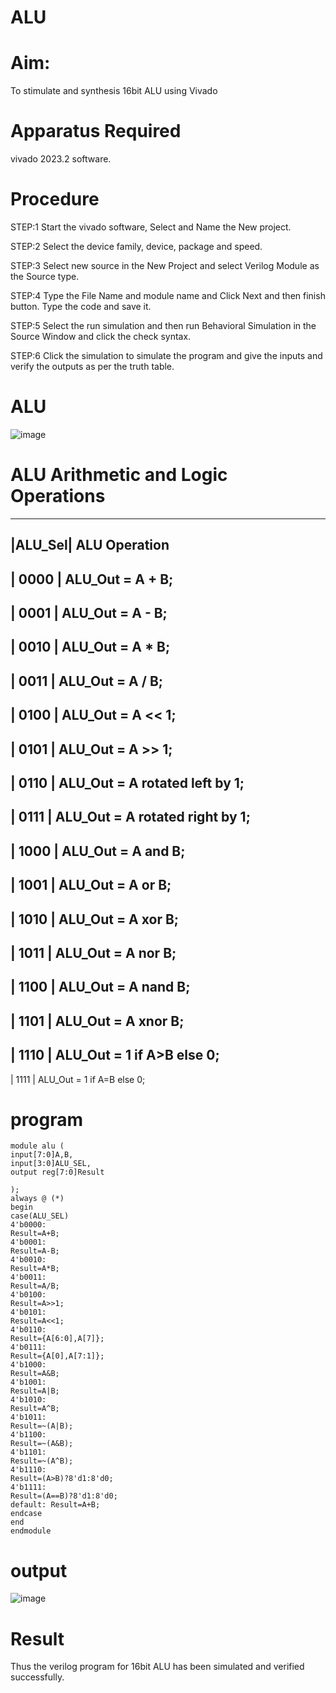 # ALU
# Aim:
To stimulate and synthesis 16bit ALU using Vivado

# Apparatus Required
vivado 2023.2 software.

# Procedure
STEP:1 Start the vivado software, Select and Name the New project.

STEP:2 Select the device family, device, package and speed.

STEP:3 Select new source in the New Project and select Verilog Module as the Source type.

STEP:4 Type the File Name and module name and Click Next and then finish button. Type the code and save it.

STEP:5 Select the run simulation and then run Behavioral Simulation in the Source Window and click the check syntax.

STEP:6 Click the simulation to simulate the program and give the inputs and verify the outputs as per the truth table.
# ALU
![image](https://github.com/RESMIRNAIR/ALU/assets/154305926/33dff162-59b3-44e2-886a-1ddd6e60979f)
# ALU Arithmetic and Logic Operations
----------------------------------------------------------------------
|ALU_Sel|   ALU Operation
----------------------------------------------------------------------
| 0000  |   ALU_Out = A + B;
----------------------------------------------------------------------
| 0001  |   ALU_Out = A - B;
----------------------------------------------------------------------
| 0010  |   ALU_Out = A * B;
----------------------------------------------------------------------
| 0011  |   ALU_Out = A / B;
----------------------------------------------------------------------
| 0100  |   ALU_Out = A << 1;
----------------------------------------------------------------------
| 0101  |   ALU_Out = A >> 1;
----------------------------------------------------------------------
| 0110  |   ALU_Out = A rotated left by 1;
----------------------------------------------------------------------
| 0111  |   ALU_Out = A rotated right by 1;
----------------------------------------------------------------------
| 1000  |   ALU_Out = A and B;
----------------------------------------------------------------------
| 1001  |   ALU_Out = A or B;
----------------------------------------------------------------------
| 1010  |   ALU_Out = A xor B;
----------------------------------------------------------------------
| 1011  |   ALU_Out = A nor B;
----------------------------------------------------------------------
| 1100  |   ALU_Out = A nand B;
----------------------------------------------------------------------
| 1101  |   ALU_Out = A xnor B;
----------------------------------------------------------------------
| 1110  |   ALU_Out = 1 if A>B else 0;
----------------------------------------------------------------------
| 1111  |   ALU_Out = 1 if A=B else 0;
# program
```
module alu (
input[7:0]A,B,
input[3:0]ALU_SEL,
output reg[7:0]Result

);
always @ (*)
begin
case(ALU_SEL)
4'b0000:
Result=A+B;
4'b0001:
Result=A-B;
4'b0010:
Result=A*B;
4'b0011:
Result=A/B;
4'b0100:
Result=A>>1;
4'b0101:
Result=A<<1;
4'b0110:
Result={A[6:0],A[7]};
4'b0111:
Result={A[0],A[7:1]};
4'b1000:
Result=A&B;
4'b1001:
Result=A|B;
4'b1010:
Result=A^B;
4'b1011:
Result=~(A|B);
4'b1100:
Result=~(A&B);
4'b1101:
Result=~(A^B);
4'b1110:
Result=(A>B)?8'd1:8'd0;
4'b1111:
Result=(A==B)?8'd1:8'd0;
default: Result=A+B;
endcase
end
endmodule
```
# output
![image](https://github.com/Shreegobika/ALU/assets/160569525/d0db5b5d-87b7-4386-b403-b752d978694e)
# Result
Thus the verilog program for 16bit ALU has been simulated and verified successfully.
